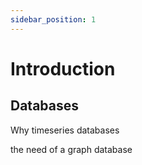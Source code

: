 ```yaml
---
sidebar_position: 1
---
```


# Introduction

##  Databases
Why timeseries databases

the need of a graph database
